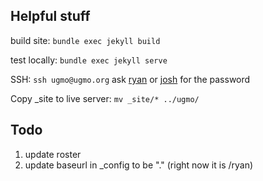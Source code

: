 ## Helpful stuff

build site: `bundle exec jekyll build`

test locally: `bundle exec jekyll serve`

SSH: `ssh ugmo@ugmo.org` ask [ryan](mailto:ryanjlee@berkeley.edu) or [josh](mailto:joshuayuan@berkeley.edu) for the password

Copy _site to live server: `mv _site/* ../ugmo/`

## Todo

1. update roster
2. update baseurl in _config to be "." (right now it is /ryan)
